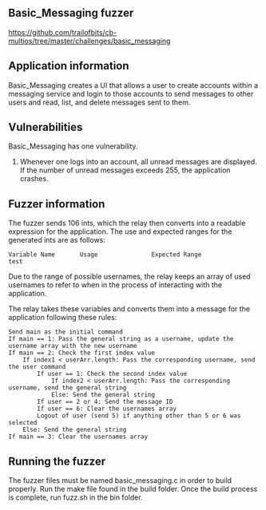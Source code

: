 ## Basic_Messaging fuzzer
https://github.com/trailofbits/cb-multios/tree/master/challenges/basic_messaging

## Application information
Basic_Messaging creates a UI that allows a user to create accounts within a messaging service and login to those accounts to send messages to other users and read, list, and delete messages sent to them.

## Vulnerabilities
Basic_Messaging has one vulnerability.
1. Whenever one logs into an account, all unread messages are displayed. If the number of unread messages exceeds 255, the application crashes.

## Fuzzer information
The fuzzer sends 106 ints, which the relay then converts into a readable expression for the application. The use and expected ranges for the generated ints are as follows:

    Variable Name       Usage               Expected Range
    test

Due to the range of possible usernames, the relay keeps an array of used usernames to refer to when in the process of interacting with the application.

The relay takes these variables and converts them into a message for the application following these rules:

    Send main as the initial command
    If main == 1: Pass the general string as a username, update the username array with the new username
    If main == 2: Check the first index value
    	If index1 < userArr.length: Pass the corresponding username, send the user command
    		If user == 1: Check the second index value
    			If index2 < userArr.length: Pass the corresponding username, send the general string
    			Else: Send the general string
    		If user == 2 or 4: Send the message ID
    		If user == 6: Clear the usernames array
    		Logout of user (send 5) if anything other than 5 or 6 was selected
    	Else: Send the general string
    If main == 3: Clear the usernames array

## Running the fuzzer
The fuzzer files must be named basic_messaging.c in order to build properly.
Run the make file found in the build folder.
Once the build process is complete, run fuzz.sh in the bin folder.
